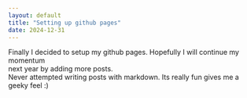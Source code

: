 ```yaml
---
layout: default
title: "Setting up github pages"
date: 2024-12-31
---
```


Finally I decided to setup my github pages. Hopefully I will continue my momentum  
next year by adding more posts.   
Never attempted writing posts with markdown. Its really fun gives me a geeky feel :) 
